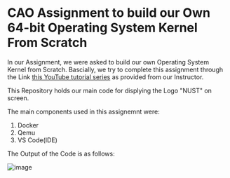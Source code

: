 # CAO Assignment to build our Own 64-bit Operating System Kernel From Scratch

In our Assignment, we were asked to build our own Operating System Kernel from Scratch.
Bascially, we try to complete this assignment through the Link [this YouTube tutorial series](https://www.youtube.com/playlist?list=PLZQftyCk7_SeZRitx5MjBKzTtvk0pHMtp) as provided from our Instructor.

This Repository holds our main code for displying the Logo "NUST" on screen.


The main components used in this assignemnt were:
1. Docker
2. Qemu
3. VS Code(IDE)


The Output of the Code is as follows:



![image](https://user-images.githubusercontent.com/62289290/115368585-a7821b00-a1e0-11eb-96ed-71ac85d31115.png)




